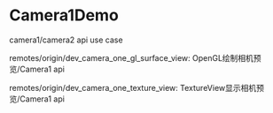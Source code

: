 # Camera1Demo
camera1/camera2 api use case

remotes/origin/dev_camera_one_gl_surface_view: OpenGL绘制相机预览/Camera1 api

remotes/origin/dev_camera_one_texture_view: TextureView显示相机预览/Camera1 api



